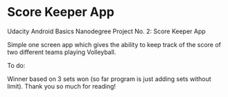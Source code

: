# Score Keeper App
 Udacity Android Basics Nanodegree Project No. 2: Score Keeper App
 
Simple one screen app which gives the ability to keep track of the score of two different teams playing Volleyball.

To do:

Winner based on 3 sets won (so far program is just adding sets without limit).
Thank you so much for reading!
